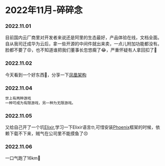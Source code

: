 # 2022年11月-碎碎念


### 2022.11.01
目前国内云厂商里对开发者来说还是阿里的生态最好，产品体验在线，文档全面。自从我司迁成华为云后，拿一些开源的中间件就出来卖，一点儿附加功能都没有。脸都不要了😡，也不知道谁把我们董事长忽悠瘸了😂，严重怀疑有人拿回扣了🤔️

### 2022.11.02
今天看到一个好东西🤩，分享一下[凤凰架构](https://icyfenix.cn/)

### 2022.11.04
```md
世上有两种游戏
一种可成为有限游戏，另一种为无限游戏。
```
### 2022.11.05
又给自己开了一个坑[Elixir](https://elixir-lang.org/getting-started/introduction.html),学习一下Elixir语言🤓,可惜安装[Phoenix](https://hexdocs.pm/phoenix/installation.html#phoenix)框架的时候，依赖下载不下来，贼气在公司里不能摸鱼了😣

### 2022.11.06
一口气跑了16km🤣

